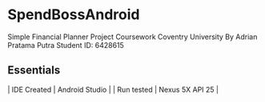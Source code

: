# SpendBossAndroid
Simple Financial Planner Project Coursework Coventry University
By Adrian Pratama Putra
Student ID: 6428615

## Essentials
| IDE Created | Android Studio |
| Run tested | Nexus 5X API 25    |
